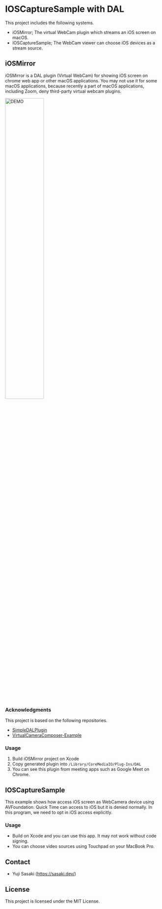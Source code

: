 # IOSCaptureSample with DAL
This project includes the following systems.

- iOSMirror; The virtual WebCam plugin which streams an iOS screen on macOS.
- IOSCaptureSample; The WebCam viewer can choose iOS devices as a stream source.

## iOSMirror

iOSMirror is a DAL plugin (Virtual WebCam) for showing iOS screen on chrome web app or other macOS applications. You may not use it for some macOS applications, because recently a part of macOS applications, including Zoom, deny third-party virtual webcam plugins.

<img src="https://user-images.githubusercontent.com/7841984/118077541-3dc7ec00-b3ef-11eb-919c-ad58e40574d3.gif" width=50% alt="DEMO"/>

### Acknowledgments

This project is based on the following repositories.

- [SimpleDALPlugin](https://github.com/seanchas116/SimpleDALPlugin)
- [VirtualCameraComposer-Example](https://github.com/kishikawakatsumi/VirtualCameraComposer-Example)

### Usage

1. Build iOSMirror project on Xcode
2. Copy generated plugin into `/Library/CoreMediaIO/Plug-Ins/DAL`
3. You can see this plugin from meeting apps such as Google Meet on Chrome.

## IOSCaptureSample

This example shows how access iOS screen as WebCamera device using AVFoundation. Quick Time can access to iOS but it is denied normally. In this program, we need to opt in iOS access explicitly.

### Usage

- Build on Xcode and you can use this app. It may not work without code signing.
- You can choose video sources using Touchpad on your MacBook Pro.

## Contact

- Yuji Sasaki (https://sasaki.dev/)

## License

This project is licensed under the MIT License.

